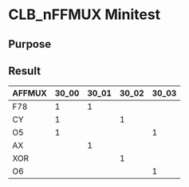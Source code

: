 # CLB_nFFMUX Minitest

## Purpose

## Result


|AFFMUX|30_00|30_01|30_02|30_03|
|------|-----|-----|-----|-----|
|F78   |    1|    1|     |     |
|CY    |    1|     |    1|     |
|O5    |    1|     |     |    1|
|AX    |     |    1|     |     |
|XOR   |     |     |    1|     |
|O6    |     |     |     |    1|


